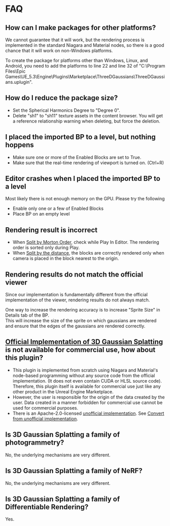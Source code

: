 # FAQ

## How can I make packages for other platforms?

We cannot guarantee that it will work, but the rendering process is implemented in the standard Niagara and Material nodes, so there is a good chance that it will work on non-Windows platforms.  

To create the package for platforms other than Windows, Linux, and Android, you need to add the platforms to line 22 and line 32 of "C:\Program Files\Epic Games\UE_5.3\Engine\Plugins\Marketplace\ThreeDGaussians\ThreeDGaussians.uplugin".

## How do I reduce the package size?

- Set the Spherical Harmonics Degree to "Degree 0".
- Delete "sh1" to "sh11" texture assets in the content browser.
  You will get a reference relationship warning when deleting, but force the deletion.

## I placed the imported BP to a level, but nothing hoppens

- Make sure one or more of the Enabled Blocks are set to True.
- Make sure that the real-time rendering of viewport is turned on. (Ctrl+R)

## Editor crashes when I placed the imported BP to a level

Most likely there is not enough memory on the GPU. Please try the following

- Enable only one or a few of Enabled Blocks
- Place BP on an empty level

## Rendering result is incorrect

- When [Split by Morton Order](../how-to-split/#split-by-morton-order), check while Play In Editor. The rendering order is sorted only during Play.
- When [Split by the distance](../how-to-split/#split-by-the-distance), the blocks are correctly rendered only when camera is placed in the block nearest to the origin.

## Rendering results do not match the official viewer

Since our implementation is fundamentally different from the official implementation of the viewer, rendering results do not always match.

One way to increase the rendering accuracy is to increase "Sprite Size" in Details tab of the BP.  
This will increase the size of the sprite on which gaussians are rendered and ensure that the edges of the gaussians are rendered correctly.

## [Official Implementation of 3D Gaussian Splatting](https://repo-sam.inria.fr/fungraph/3d-gaussian-splatting/) is not available for commercial use, how about this plugin?

- This plugin is implemented from scratch using Niagara and Material's node-based programming without any source code from the official implementation. (It does not even contain CUDA or HLSL source code).
  Therefore, this plugin itself is available for commercial use just like any other product in the Unreal Engine Marketplace.
- However, the user is responsible for the origin of the data created by the user. Data created in a manner forbidden for commercial use cannot be used for commercial purposes.
- There is an Apache-2.0-licensed [unofficial implementation](https://github.com/wanmeihuali/taichi_3d_gaussian_splatting). See [Convert from unofficial implementation](../how-to-unofficial).

## Is 3D Gaussian Splatting a family of photogrammetry?

No, the underlying mechanisms are very different.

## Is 3D Gaussian Splatting a family of NeRF?

No, the underlying mechanisms are very different.

## Is 3D Gaussian Splatting a family of Differentiable Rendering?

Yes.